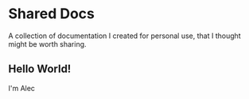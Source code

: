 # Shared Docs

A collection of documentation I created for personal use, that I thought might be worth sharing.

## Hello World!
I'm Alec